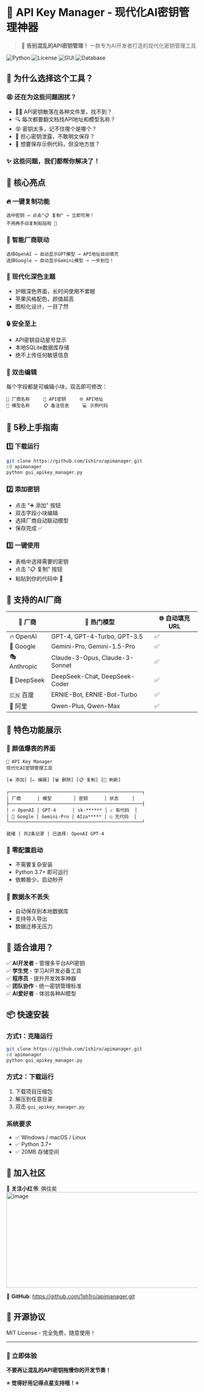 # 🔑 API Key Manager - 现代化AI密钥管理神器

> 🚀 **告别混乱的API密钥管理！** 一款专为AI开发者打造的现代化密钥管理工具

![Python](https://img.shields.io/badge/Python-3.7+-blue.svg)
![License](https://img.shields.io/badge/License-MIT-green.svg)
![GUI](https://img.shields.io/badge/GUI-Tkinter-orange.svg)
![Database](https://img.shields.io/badge/Database-SQLite-lightgrey.svg)

## 🌟 为什么选择这个工具？

### 😩 还在为这些问题困扰？
- 🤦‍♂️ API密钥散落在各种文件里，找不到？
- 🔍 每次都要翻文档找API地址和模型名称？
- 😵 密钥太多，记不住哪个是哪个？
- 🚫 担心密钥泄露，不敢明文保存？
- 📝 想要保存示例代码，但没地方放？

### ✨ 这些问题，我们都帮你解决了！

## 🎯 核心亮点

### 🔥 **一键复制功能** 
```
选中密钥 → 点击"📋 复制" → 立即可用！
不用再手动复制粘贴啦 🎉
```

### 🤖 **智能厂商联动**
```
选择OpenAI → 自动显示GPT模型 → API地址自动填充
选择Google → 自动显示Gemini模型 → 一步到位！
```

### 🎨 **现代化深色主题**
- 护眼深色界面，长时间使用不累眼
- 苹果风格配色，颜值超高
- 图标化设计，一目了然

### 🔒 **安全至上**
- API密钥自动星号显示
- 本地SQLite数据库存储
- 绝不上传任何敏感信息

### 📝 **双击编辑**
每个字段都是可编辑小块，双击即可修改：
```
📝 厂商名称     🔐 API密钥     🌐 API地址
🤖 模型名称     📋 备注信息     💻 示例代码
```

## 🚀 5秒上手指南

### 1️⃣ 下载运行
```bash
git clone https://github.com/1sh1ro/apimanager.git
cd apimanager
python gui_apikey_manager.py
```

### 2️⃣ 添加密钥
- 点击 "➕ 添加" 按钮
- 双击字段小块编辑
- 选择厂商自动联动模型
- 保存完成 ✅

### 3️⃣ 一键使用
- 表格中选择需要的密钥
- 点击 "📋 复制" 按钮
- 粘贴到你的代码中 🎯

## 🌈 支持的AI厂商

| 🏢 厂商 | 🤖 热门模型 | 🌐 自动填充URL |
|---------|-------------|----------------|
| 🔥 OpenAI | GPT-4, GPT-4-Turbo, GPT-3.5 | ✅ |
| 🧠 Google | Gemini-Pro, Gemini-1.5-Pro | ✅ |
| 🎭 Anthropic | Claude-3-Opus, Claude-3-Sonnet | ✅ |
| 🌊 DeepSeek | DeepSeek-Chat, DeepSeek-Coder | ✅ |
| 🇨🇳 百度 | ERNIE-Bot, ERNIE-Bot-Turbo | ✅ |
| 🚀 阿里 | Qwen-Plus, Qwen-Max | ✅ |


## 🎁 特色功能展示

### 🎨 **颜值爆表的界面**
```
🔑 API Key Manager
现代化AI密钥管理工具

[➕ 添加] [✏ 编辑] [🗑 删除] [📋 复制] [🔄 刷新]

┌─────────────────────────────────────────────────┐
│ 厂商      │ 模型        │ 密钥      │ 状态     │
├─────────────────────────────────────────────────┤
│ 🔥 OpenAI │ GPT-4      │ sk-****** │ ✓ 有代码  │
│ 🧠 Google │ Gemini-Pro │ AIza***** │ ○ 无代码  │
└─────────────────────────────────────────────────┘

就绪 | 共2条记录 | 已选择: OpenAI GPT-4
```

### 🔧 **零配置启动**
- 不需要复杂安装
- Python 3.7+ 即可运行
- 依赖极少，启动秒开

### 💾 **数据永不丢失**
- 自动保存到本地数据库
- 支持导入导出
- 数据迁移无压力

## 🎯 适合谁用？

✅ **AI开发者** - 管理多平台API密钥  
✅ **学生党** - 学习AI开发必备工具  
✅ **程序员** - 提升开发效率神器  
✅ **团队协作** - 统一密钥管理标准  
✅ **AI爱好者** - 体验各种AI模型  


## 📦 快速安装

### 方式1：克隆运行
```bash
git clone https://github.com/1sh1ro/apimanager.git
cd apimanager
python gui_apikey_manager.py
```

### 方式2：下载运行
1. 下载项目压缩包
2. 解压到任意目录
3. 双击 `gui_apikey_manager.py`

### 系统要求
- ✅ Windows / macOS / Linux
- ✅ Python 3.7+
- ✅ 20MB 存储空间

## 🤝 加入社区

📱 **关注小红书**: 俱往矣
<img width="593" height="252" alt="image" src="https://github.com/user-attachments/assets/a5016612-3509-4a76-8fa4-1495569e6a56" />

🐙 **GitHub**: https://github.com/1sh1ro/apimanager.git

## 📄 开源协议

MIT License - 完全免费，随意使用！

---

### 🎉 立即体验

**不要再让混乱的API密钥拖慢你的开发节奏！**

**⭐ 觉得好用记得点星支持哦！⭐**
